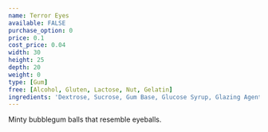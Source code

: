 ```yaml
---
name: Terror Eyes
available: FALSE
purchase_option: 0
price: 0.1
cost_price: 0.04
width: 30
height: 25
depth: 20
weight: 0
type: [Gum]
free: [Alcohol, Gluten, Lactose, Nut, Gelatin]
ingredients: 'Dextrose, Sucrose, Gum Base, Glucose Syrup, Glazing Agents, Carnauba Wax, Shellac Antioxidant: E321. Colours: E120, E171'
---
```

Minty bubblegum balls that resemble eyeballs.